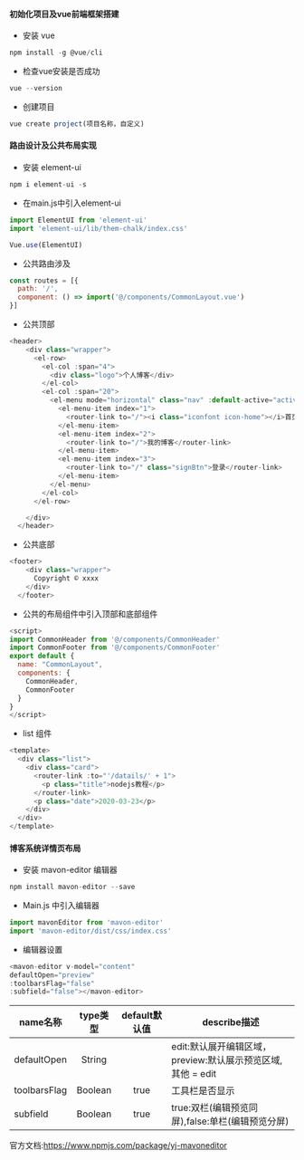 #### 初始化项目及vue前端框架搭建 
* 安装 vue
```js
npm install -g @vue/cli 
```
* 检查vue安装是否成功
```js
vue --version
```
* 创建项目 
```js
vue create project(项目名称，自定义)
```
#### 路由设计及公共布局实现 
* 安装 element-ui  
```js
npm i element-ui -s
```
* 在main.js中引入element-ui 
```js
import ElementUI from 'element-ui'
import 'element-ui/lib/them-chalk/index.css'

Vue.use(ElementUI)
```
* 公共路由涉及 
```js
const routes = [{
  path: '/',
  component: () => import('@/components/CommonLayout.vue')
}]
```
* 公共顶部 
```js
<header>
    <div class="wrapper">
      <el-row>
        <el-col :span="4">
          <div class="logo">个人博客</div>
        </el-col>
        <el-col :span="20">
          <el-menu mode="horizontal" class="nav" :default-active="activeIndex" @select="hanleSelect" background-color="#2d2d2d" text-color="#9d9d9d" active-text-color="#fff">
            <el-menu-item index="1">
              <router-link to="/"><i class="iconfont icon-home"></i>首页</router-link>
            </el-menu-item>
            <el-menu-item index="2">
              <router-link to="/">我的博客</router-link>
            </el-menu-item>
            <el-menu-item index="3">
              <router-link to="/" class="signBtn">登录</router-link>
            </el-menu-item>
          </el-menu>
        </el-col>
      </el-row>

    </div>
  </header>
```
* 公共底部 
```js
<footer>
    <div class="wrapper">
      Copyright © xxxx
    </div>
  </footer>
```
* 公共的布局组件中引入顶部和底部组件 
```js
<script>
import CommonHeader from '@/components/CommonHeader'
import CommonFooter from '@/components/CommonFooter'
export default {
  name: "CommonLayout",
  components: {
    CommonHeader,
    CommonFooter
  }
}
</script>
```
* list 组件  
```js
<template>
  <div class="list">
    <div class="card">
      <router-link :to="'/datails/' + 1">
        <p class="title">nodejs教程</p>
      </router-link>
      <p class="date">2020-03-23</p>
    </div>
  </div>
</template>
```
#### 博客系统详情页布局 
* 安装 mavon-editor 编辑器 
```js
npm install mavon-editor --save
```
* Main.js 中引入编辑器 
```js
import mavonEditor from 'mavon-editor'
import 'mavon-editor/dist/css/index.css'
```
* 编辑器设置 
```js
<mavon-editor v-model="content"
defaultOpen="preview"
:toolbarsFlag="false"
:subfield="false"></mavon-editor>
```

name名称|type类型|default默认值|describe描述
--|:--:|:--:|--
defaultOpen|String||edit:默认展开编辑区域，preview:默认展示预览区域,其他 = edit
toolbarsFlag|Boolean|true|工具栏是否显示
subfield|Boolean|true|true:双栏(编辑预览同屏),false:单栏(编辑预览分屏)
官方文档:https://www.npmjs.com/package/yj-mavoneditor


